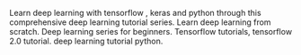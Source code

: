 Learn deep learning with tensorflow , keras and python through this comprehensive deep learning tutorial series. Learn deep learning from scratch. Deep learning series for beginners. Tensorflow tutorials, tensorflow 2.0 tutorial. deep learning tutorial python.

